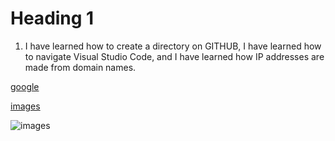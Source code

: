 # Heading 1

1. I have learned how to create a directory on GITHUB, I have learned how to navigate Visual Studio Code, and I have learned how IP addresses are made from domain names.

[google](https://google.com)

[images](./responses.txt)

![images](assignment3-screenshot.jpg)
